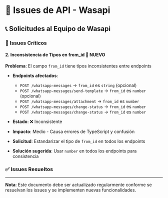 # 🐛 Issues de API - Wasapi

## 📞 Solicitudes al Equipo de Wasapi

### 🔴 Issues Críticos

#### 2. **Inconsistencia de Tipos en from_id** 🔴 NUEVO
**Problema**: El campo `from_id` tiene tipos inconsistentes entre endpoints
- **Endpoints afectados**: 
  - `POST /whatsapp-messages` → `from_id` es `string` (opcional)
  - `POST /whatsapp-messages/send-template` → `from_id` es `number` (opcional)
  - `POST /whatsapp-messages/attachment` → `from_id` es `number`
  - `POST /whatsapp-messages/change-status` → `from_id` es `number`
  - `POST /whatsapp-messages/change-status` → `from_id` es `number`


- **Estado**: ❌ Inconsistente
- **Impacto**: Medio - Causa errores de TypeScript y confusión
- **Solicitud**: Estandarizar el tipo de `from_id` en todos los endpoints
- **Solución sugerida**: Usar `number` en todos los endpoints para consistencia

### ✅ Issues Resueltos


---

**Nota**: Este documento debe ser actualizado regularmente conforme se resuelvan los issues y se implementen nuevas funcionalidades. 